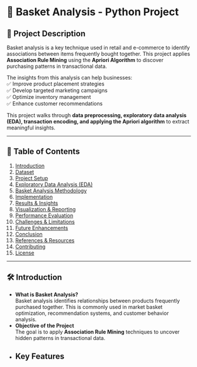 # 🛒 Basket Analysis - Python Project  

## 📌 Project Description  
Basket analysis is a key technique used in retail and e-commerce to identify associations between items frequently bought together. 
This project applies **Association Rule Mining** using the **Apriori Algorithm** to discover purchasing patterns in transactional data.  

The insights from this analysis can help businesses:  
✅ Improve product placement strategies  
✅ Develop targeted marketing campaigns  
✅ Optimize inventory management  
✅ Enhance customer recommendations  

This project walks through **data preprocessing, exploratory data analysis (EDA), transaction encoding, and applying the Apriori algorithm** to extract meaningful insights.  

---

## 📜 Table of Contents  

1. [Introduction](#introduction)  
2. [Dataset](#dataset)  
3. [Project Setup](#project-setup)  
4. [Exploratory Data Analysis (EDA)](#exploratory-data-analysis-eda)  
5. [Basket Analysis Methodology](#basket-analysis-methodology)  
6. [Implementation](#implementation)  
7. [Results & Insights](#results--insights)  
8. [Visualization & Reporting](#visualization--reporting)  
9. [Performance Evaluation](#performance-evaluation)  
10. [Challenges & Limitations](#challenges--limitations)  
11. [Future Enhancements](#future-enhancements)  
12. [Conclusion](#conclusion)  
13. [References & Resources](#references--resources)  
14. [Contributing](#contributing)  
15. [License](#license)  

---

## 🛠 Introduction  
- **What is Basket Analysis?**  
  Basket analysis identifies relationships between products frequently purchased together. This is commonly used in market basket optimization, recommendation systems, and customer behavior analysis.  
- **Objective of the Project**  
  The goal is to apply **Association Rule Mining** techniques to uncover hidden patterns in transactional data.  
- **Key Features**  
  -


